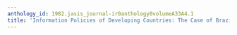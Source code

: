 ```yaml
---
anthology_id: 1982.jasis_journal-ir0anthology0volumeA33A4.1
title: 'Information Policies of Developing Countries: The Case of Brazil'
---
```

